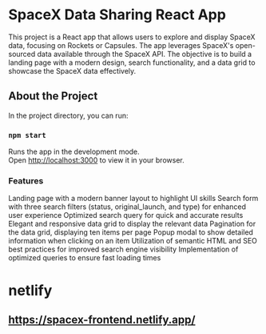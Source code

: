 # SpaceX Data Sharing React App

This project is a React app that allows users to explore and display SpaceX data, focusing on Rockets or Capsules. The app leverages SpaceX's open-sourced data available through the SpaceX API. The objective is to build a landing page with a modern design, search functionality, and a data grid to showcase the SpaceX data effectively.

## About the Project

In the project directory, you can run:

### `npm start`

Runs the app in the development mode.\
Open [http://localhost:3000](http://localhost:3000) to view it in your browser.



### Features

Landing page with a modern banner layout to highlight UI skills
Search form with three search filters (status, original_launch, and type) for enhanced user experience
Optimized search query for quick and accurate results
Elegant and responsive data grid to display the relevant data
Pagination for the data grid, displaying ten items per page
Popup modal to show detailed information when clicking on an item
Utilization of semantic HTML and SEO best practices for improved search engine visibility
Implementation of optimized queries to ensure fast loading times


 # netlify
## https://spacex-frontend.netlify.app/
 


